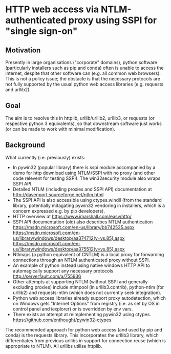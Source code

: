 
HTTP web access via NTLM-authenticated proxy using SSPI for "single sign-on"
============================================================================

Motivation
----------

Presently in large organisations ("corporate" domains), python software 
(particularly installers such as pip and conda) often is unable to access the 
internet, despite that other software can (e.g. all common web browsers).
This is not a policy issue; the obstacle is that the necessary protocols are
not fully supported by the usual python web access libraries (e.g. requests
and urllib2).

Goal
----

The aim is to resolve this in httplib, urllib/urllib2, urllib3, or requests
(or respective python 3 equivalents), so that downstream software just works
(or can be made to work with minimal modification).

Background
----------

What currently (i.e. previously) exists:
-   In pywin32 (popular library) there is sspi module accompanied by a demo
    for http download using NTLM/SSPI with no proxy (and other code relevent
    for testing SSPI). The win32security module also wraps SSPI API.
-   Detailed NTLM (including proxies and SSPI API) documentation at 
    http://davenport.sourceforge.net/ntlm.html
-   The SSPI API is also accessible using ctypes.windll (from the standard 
    library, potentially mitagating pywin32 vendoring in installers, which
    is a concern expressed e.g. by pip developers).
-   HTTP overview at https://www.jmarshall.com/easy/http/ 
-   SSPI API documentation (old) also describes NTLM authentication
    https://msdn.microsoft.com/en-us/library/bb742535.aspx
    https://msdn.microsoft.com/en-us/library/windows/desktop/aa374712(v=vs.85).aspx
    https://msdn.microsoft.com/en-us/library/windows/desktop/aa375512(v=vs.85).aspx
-   Ntlmaps (a python equivalent of CNTLM) is a local proxy for forwarding 
    connections through an NTLM authenticated proxy without SSPI.
-   An example of python instead using native windows HTTP API to automagically
    support any necessary protocols http://serverfault.com/a/755936
-   Other attempts at supporting NTLM (without SSPI and generally excluding
    proxies) include ntlmpool (in urllib3.contrib), python-ntlm (for urllib2)
    and requests-ntlm (which does not currently seek integration).
-   Python web access libraries already support proxy autodetection, which
    on Windows gets "Internet Options" from registry (i.e. as set by 
    OS in control panel and iexplorer) or is overridden by env vars.
-   There exists an attempt at reimplementing pywin32 using ctypes. 
    https://github.com/enthought/pywin32-ctypes

The recommended approach for python web access (and used by pip and conda) is
the requests library. This incorporates the urllib3 library, which 
differentiates from previous urllibs in support for connection reuse (which is
appropriate to NTLM). All urllibs utilise httplib.
